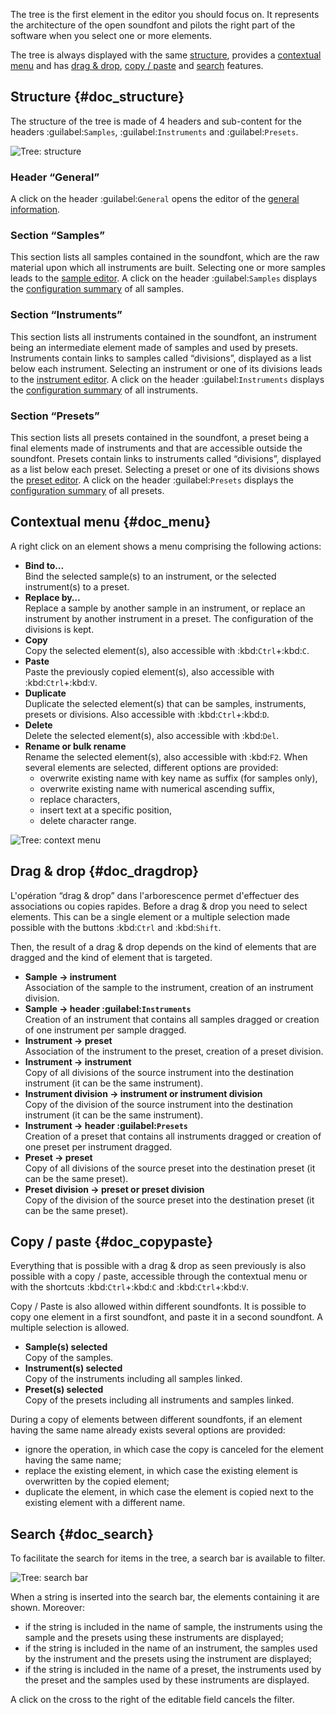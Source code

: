 The tree is the first element in the editor you should focus on.
It represents the architecture of the open soundfont and pilots the right part of the software when you select one or more elements.

The tree is always displayed with the same [structure](#doc_structure), provides a [contextual menu](#doc_menu) and has [drag & drop](#doc_dragdrop), [copy / paste](#doc_copypaste) and [search](#doc_search) features.


## Structure {#doc_structure}


The structure of the tree is made of 4 headers and sub-content for the headers :guilabel:`Samples`, :guilabel:`Instruments` and :guilabel:`Presets`.


![Tree: structure](images/tree_1.png "Tree: structure")


### Header “General”


A click on the header :guilabel:`General` opens the editor of the [general information](manual/soundfont-editor/editing-pages/editing-of-the-general-information.md).


### Section “Samples”


This section lists all samples contained in the soundfont, which are the raw material upon which all instruments are built.
Selecting one or more samples leads to the [sample editor](manual/soundfont-editor/editing-pages/sample-editor.md).
A click on the header :guilabel:`Samples` displays the [configuration summary](manual/soundfont-editor/configuration-summaries.md#doc_sample) of all samples.


### Section “Instruments”


This section lists all instruments contained in the soundfont, an instrument being an intermediate element made of samples and used by presets.
Instruments contain links to samples called “divisions”, displayed as a list below each instrument.
Selecting an instrument or one of its divisions leads to the [instrument editor](manual/soundfont-editor/editing-pages/instrument-editor.md).
A click on the header :guilabel:`Instruments` displays the [configuration summary](manual/soundfont-editor/configuration-summaries.md#doc_instrument) of all instruments.


### Section “Presets”


This section lists all presets contained in the soundfont, a preset being a final elements made of instruments and that are accessible outside the soundfont.
Presets contain links to instruments called “divisions”, displayed as a list below each preset.
Selecting a preset or one of its divisions shows the [preset editor](manual/soundfont-editor/editing-pages/preset-editor.md).
A click on the header :guilabel:`Presets` displays the [configuration summary](manual/soundfont-editor/configuration-summaries.md#doc_preset) of all presets.


## Contextual menu {#doc_menu}


A right click on an element shows a menu comprising the following actions:

* **Bind to…**\
  Bind the selected sample(s) to an instrument, or the selected instrument(s) to a preset.
* **Replace by…**\
  Replace a sample by another sample in an instrument, or replace an instrument by another instrument in a preset.
  The configuration of the divisions is kept.
* **Copy**\
  Copy the selected element(s), also accessible with :kbd:`Ctrl`+:kbd:`C`.
* **Paste**\
  Paste the previously copied element(s), also accessible with :kbd:`Ctrl`+:kbd:`V`.
* **Duplicate**\
  Duplicate the selected element(s) that can be samples, instruments, presets or divisions.
  Also accessible with :kbd:`Ctrl`+:kbd:`D`.
* **Delete**\
  Delete the selected element(s), also accessible with :kbd:`Del`.
* **Rename or bulk rename**\
  Rename the selected element(s), also accessible with :kbd:`F2`.
  When several elements are selected, different options are provided:
  * overwrite existing name with key name as suffix (for samples only),
  * overwrite existing name with numerical ascending suffix,
  * replace characters,
  * insert text at a specific position,
  * delete character range.


![Tree: context menu](images/tree_2.png "Tree: context menu")


## Drag & drop {#doc_dragdrop}


L'opération “drag & drop” dans l'arborescence permet d'effectuer des associations ou copies rapides.
Before a drag & drop you need to select elements.
This can be a single element or a multiple selection made possible with the buttons :kbd:`Ctrl` and :kbd:`Shift`.

Then, the result of a drag & drop depends on the kind of elements that are dragged and the kind of element that is targeted.

* **Sample → instrument**\
  Association of the sample to the instrument, creation of an instrument division.
* **Sample → header :guilabel:`Instruments`**\
  Creation of an instrument that contains all samples dragged or creation of one instrument per sample dragged.
* **Instrument → preset**\
  Association of the instrument to the preset, creation of a preset division.
* **Instrument → instrument**\
  Copy of all divisions of the source instrument into the destination instrument (it can be the same instrument).
* **Instrument division → instrument or instrument division**\
  Copy of the division of the source instrument into the destination instrument (it can be the same instrument).
* **Instrument → header :guilabel:`Presets`**\
  Creation of a preset that contains all instruments dragged or creation of one preset per instrument dragged.
* **Preset → preset**\
  Copy of all divisions of the source preset into the destination preset (it can be the same preset).
* **Preset division → preset or preset division**\
  Copy of the division of the source preset into the destination preset (it can be the same preset).


## Copy / paste {#doc_copypaste}


Everything that is possible with a drag & drop as seen previously is also possible with a copy / paste, accessible through the contextual menu or with the shortcuts :kbd:`Ctrl`+:kbd:`C` and :kbd:`Ctrl`+:kbd:`V`.

Copy / Paste is also allowed within different soundfonts.
It is possible to copy one element in a first soundfont, and paste it in a second soundfont.
A multiple selection is allowed.

* **Sample(s) selected**\
  Copy of the samples.
* **Instrument(s) selected**\
  Copy of the instruments including all samples linked.
* **Preset(s) selected**\
  Copy of the presets including all instruments and samples linked.

During a copy of elements between different soundfonts, if an element having the same name already exists several options are provided:

* ignore the operation, in which case the copy is canceled for the element having the same name;
* replace the existing element, in which case the existing element is overwritten by the copied element;
* duplicate the element, in which case the element is copied next to the existing element with a different name.


## Search {#doc_search}


To facilitate the search for items in the tree, a search bar is available to filter.


![Tree: search bar](images/tree_3.png "Tree: search bar")


When a string is inserted into the search bar, the elements containing it are shown.
Moreover:

* if the string is included in the name of sample, the instruments using the sample and the presets using these instruments are displayed;
* if the string is included in the name of an instrument, the samples used by the instrument and the presets using the instrument are displayed;
* if the string is included in the name of a preset, the instruments used by the preset and the samples used by these instruments are displayed.

A click on the cross to the right of the editable field cancels the filter.